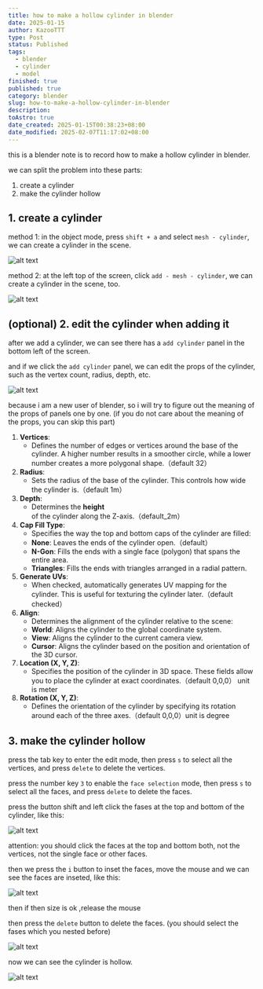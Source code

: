```yaml
---
title: how to make a hollow cylinder in blender
date: 2025-01-15
author: KazooTTT
type: Post
status: Published
tags:
  - blender
  - cylinder
  - model
finished: true
published: true
category: blender
slug: how-to-make-a-hollow-cylinder-in-blender
description: 
toAstro: true
date_created: 2025-01-15T00:38:23+08:00
date_modified: 2025-02-07T11:17:02+08:00
---
```


this is a blender note is to record how to make a hollow cylinder in blender.

we can split the problem into these parts:

1. create a cylinder
2. make the cylinder hollow

## 1. create a cylinder

method 1: in the object mode, press `shift + a` and select `mesh - cylinder`, we can create a cylinder in the scene.

![alt text](https://pictures.kazoottt.top/2025/01/20250115-cf0f5589dff49f5bd74887545528245b.png)

method 2: at the left top of the screen, click `add - mesh - cylinder`, we can create a cylinder in the scene, too.

![alt text](https://pictures.kazoottt.top/2025/01/20250115-3a42f7aaeffe74d9161f35d1fa18068f.png)

## (optional) 2. edit the cylinder when adding it

after we add a cylinder, we can see there has a `add cylinder` panel in the bottom left of the screen.

and if we click the `add cylinder` panel, we can edit the props of the cylinder, such as the vertex count, radius, depth, etc.

![alt text](https://pictures.kazoottt.top/2025/01/20250115-c15b02c04a8415e7f8188effa98f6bed.png)  

because i am a new user of blender,  so i will try to figure out the meaning of the props of panels one by one. (if you do not care about the meaning of the props, you can skip this part)

1. **Vertices**:
    - Defines the number of edges or vertices around the base of the cylinder. A higher number results in a smoother circle, while a lower number creates a more polygonal shape.（default 32）
2. **Radius**:
    - Sets the radius of the base of the cylinder. This controls how wide the cylinder is.（default 1m）
3. **Depth**:
    - Determines the **height** of the cylinder along the Z-axis.（default_2m）
4. **Cap Fill Type**:
    - Specifies the way the top and bottom caps of the cylinder are filled:
    - **None**: Leaves the ends of the cylinder open.（default）
    - **N-Gon**: Fills the ends with a single face (polygon) that spans the entire area.
    - **Triangles**: Fills the ends with triangles arranged in a radial pattern.
5. **Generate UVs**:
    - When checked, automatically generates UV mapping for the cylinder. This is useful for texturing the cylinder later.（default checked）
6. **Align**:
    - Determines the alignment of the cylinder relative to the scene:
    - **World**: Aligns the cylinder to the global coordinate system.
    - **View**: Aligns the cylinder to the current camera view.
    - **Cursor**: Aligns the cylinder based on the position and orientation of the 3D cursor.
7. **Location (X, Y, Z)**:
    - Specifies the position of the cylinder in 3D space. These fields allow you to place the cylinder at exact coordinates.（default 0,0,0） unit is meter
8. **Rotation (X, Y, Z)**:
    - Defines the orientation of the cylinder by specifying its rotation around each of the three axes.（default 0,0,0）unit is degree

## 3. make the cylinder hollow

press the tab key to enter the edit mode, then press `s` to select all the vertices, and press `delete` to delete the vertices.

press the number key `3` to enable the `face selection` mode, then press `s` to select all the faces, and press `delete` to delete the faces.

press the button shift and left click the fases at the top and bottom of the cylinder, like this:

![alt text](https://pictures.kazoottt.top/2025/01/20250115-94ed6520719664ee3dfebab331d0adda.png)

attention: you should click the faces at the top and bottom both, not the vertices, not the single face or other faces.

then we press the `i` button to inset the faces, move the mouse and we can see the faces are inseted, like this:

![alt text](https://pictures.kazoottt.top/2025/01/20250115-2eeef440bbc377405873689b4560b32b.png)  

then if then size is ok ,release the mouse

then press the `delete` button to delete the faces. (you should select the fases which you nested before)

![alt text](https://pictures.kazoottt.top/2025/01/20250115-6439ce14f7229427723f0694cfcae425.png)

now we can see the cylinder is hollow.

![alt text](https://pictures.kazoottt.top/2025/01/20250115-89fe97d1445513d78f54e6b99fbf45c3.png)
